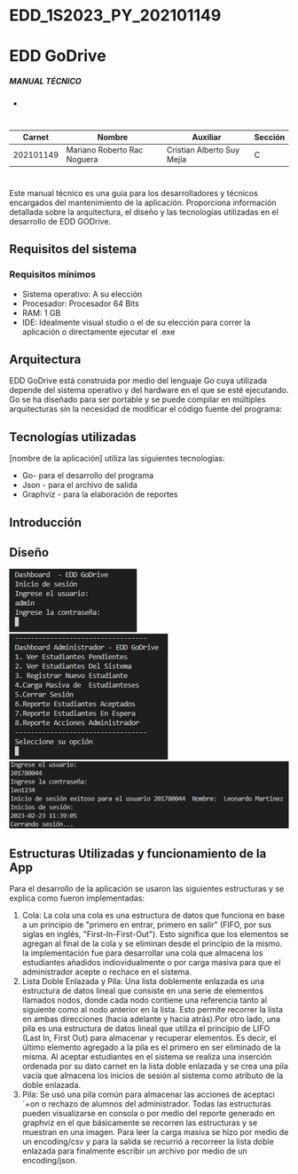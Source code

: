 # EDD_1S2023_PY_202101149
# EDD GoDrive
##### MANUAL TÉCNICO
*
#
#
| Carnet            | Nombre      | Auxiliar | Sección|
|-------------------|-------------|------------|--------|
|202101149| Mariano Roberto Rac Noguera | Cristian Alberto Suy Mejía|C|
#
Este manual técnico es una guía para los desarrolladores y técnicos encargados del mantenimiento de la aplicación. Proporciona información detallada sobre la arquitectura, el diseño y las tecnologías utilizadas en el desarrollo de EDD GODrive.

## Requisitos del sistema

### Requisitos mínimos

- Sistema operativo: A su elección
- Procesador: Procesador 64 Bits
- RAM: 1 GB
- IDE: Idealmente visual studio o el de su elección para correr la aplicación o directamente ejecutar el .exe

## Arquitectura

EDD GoDrive está construida por medio del lenguaje Go cuya  utilizada  depende del sistema operativo y del hardware en el que se esté ejecutando. Go se ha diseñado para ser portable y se puede compilar en múltiples arquitecturas sin la necesidad de modificar el código fuente del programa:


## Tecnologías utilizadas

[nombre de la aplicación] utiliza las siguientes tecnologías:

* Go- para el desarrollo del programa
* Json - para el archivo de salida
* Graphviz - para la  elaboración de reportes
## Introducción

## Diseño
![Diseño](https://github.com/akamariano/EDD_1S2023_PY_202101149/blob/main/Go1.png)
![Diseño](https://github.com/akamariano/EDD_1S2023_PY_202101149/blob/main/Go2.png)
![Diseño](https://github.com/akamariano/EDD_1S2023_PY_202101149/blob/main/Go4.png)


## Estructuras Utilizadas y funcionamiento de la App

Para el desarrollo de la aplicación se usaron las siguientes estructuras y se explica como fueron implementadas:

1. Cola: La cola una cola es una estructura de datos que funciona en base a un principio de "primero en entrar, primero en salir" (FIFO, por sus siglas en inglés, "First-In-First-Out"). Esto significa que los elementos se agregan al final de la cola y se eliminan desde el principio de la mismo. la implementación fue para desarrollar una cola que almacena los estudiantes añadidos indiovidualmente o por carga masiva para que el administrador acepte o rechace en el sistema.
2. Lista Doble Enlazada y Pila: Una lista doblemente enlazada es una estructura de datos lineal que consiste en una serie de elementos llamados nodos, donde cada nodo contiene una referencia tanto al siguiente como al nodo anterior en la lista. Esto permite recorrer la lista en ambas direcciones (hacia adelante y hacia atrás).Por otro lado, una pila es una estructura de datos lineal que utiliza el principio de LIFO (Last In, First Out) para almacenar y recuperar elementos. Es decir, el último elemento agregado a la pila es el primero en ser eliminado de la misma. Al aceptar estudiantes en el sistema se realiza una inserción ordenada por su dato carnet en la lista doble enlazada y se crea una pila vacía que almacena los inicios de sesión al sistema como atributo de la doble enlazada.
3. Pila: Se usó una pila común para almacenar las acciones de aceptaci´+on o rechazo de alumnos del administrador.
Todas las estructuras pueden visualizarse en consola o por medio del reporte generado en graphviz en el que básicamente se recorren las estructuras y se muestran en una imagen.
Para leer la carga masiva se hizo por medio de un encoding/csv y para la salida se recurrió a recorreer la lista doble enlazada para finalmente escribir un archivo por medio de un encoding/json.